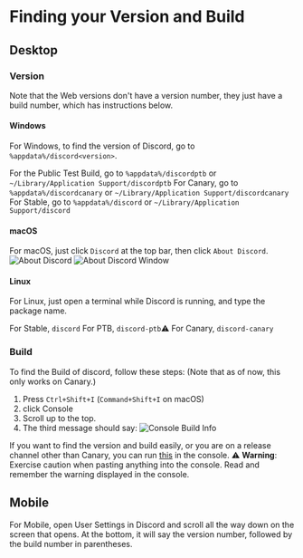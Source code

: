 # Finding your Version and Build

## Desktop
### Version
Note that the Web versions don't have a version number, they just have a build number, which has instructions below.
#### Windows
For Windows, to find the version of Discord, go to `%appdata%/discord<version>`.

For the Public Test Build, go to `%appdata%/discordptb` or `~/Library/Application Support/discordptb`
For Canary, go to `%appdata%/discordcanary` or `~/Library/Application Support/discordcanary`
For Stable, go to `%appdata%/discord` or `~/Library/Application Support/discord`

#### macOS
For macOS, just click `Discord` at the top bar, then click `About Discord`.
![About Discord](https://cdn.discordapp.com/attachments/252296452708106240/356152267679858688/Screen_Shot_2017-09-09_at_12.01.44_PM.png)
![About Discord Window](https://cdn.discordapp.com/attachments/252296452708106240/356152439109582848/Screen_Shot_2017-09-09_at_12.02.01_PM.png)

#### Linux
For Linux, just open a terminal while Discord is running, and type the package name.

For Stable, `discord`
For PTB, `discord-ptb`⚠️
For Canary, `discord-canary`

### Build
To find the Build of discord, follow these steps:
(Note that as of now, this only works on Canary.)
1. Press `Ctrl+Shift+I` (`Command+Shift+I` on macOS)
2. click Console
3. Scroll up to the top.
4. The third message should say:
![Console Build Info](https://cdn.discordapp.com/attachments/252296452708106240/356153419561435147/Screen_Shot_2017-09-09_at_12.06.19_PM.png)

If you want to find the version and build easily, or you are on a release channel other than Canary, you can run [this](https://gist.github.com/advaith1/b581ca3193f1f130c6405b56714f1828) in the console. ⚠️ **Warning**: Exercise caution when pasting anything into the console. Read and remember the warning displayed in the console.
## Mobile
For Mobile, open User Settings in Discord and scroll all the way down on the screen that opens. At the bottom, it will say the version number, followed by the build number in parentheses.
